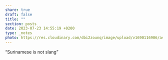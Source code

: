 ```yaml
---
share: true
draft: false
title: ""
section: posts
date: 2023-07-23 14:55:19 +0200
type: _notes
photo: https://res.cloudinary.com/dbi2zounq/image/upload/v1690116906/asc4jynpgiwzdk9vbsqq.jpg
---
```


“Surinamese is not slang”
